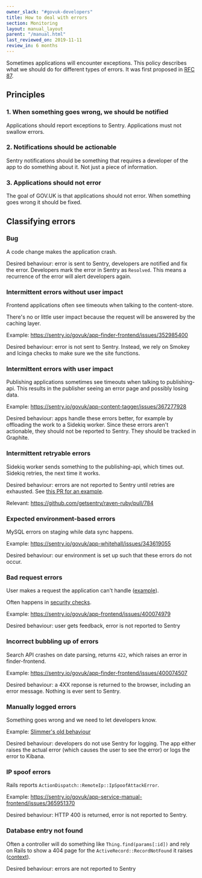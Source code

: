 ```yaml
---
owner_slack: "#govuk-developers"
title: How to deal with errors
section: Monitoring
layout: manual_layout
parent: "/manual.html"
last_reviewed_on: 2019-11-11
review_in: 6 months
---
```


Sometimes applications will encounter exceptions. This policy describes what we should do for different types of errors. It was first proposed in [RFC 87](https://github.com/alphagov/govuk-rfcs/blob/master/rfc-087-dealing-with-errors.md).

## Principles

### 1. When something goes wrong, we should be notified

Applications should report exceptions to Sentry. Applications must not swallow errors.

### 2. Notifications should be actionable

Sentry notifications should be something that requires a developer of the app to do something about it. Not just a piece of information.

### 3. Applications should not error

The goal of GOV.UK is that applications should not error. When something goes wrong it should be fixed.

## Classifying errors

### Bug

A code change makes the application crash.

Desired behaviour: error is sent to Sentry, developers are notified and fix the error. Developers mark the error in Sentry as `Resolved`. This means a recurrence of the error will alert developers again.

### Intermittent errors without user impact

Frontend applications often see timeouts when talking to the content-store.

There's no or little user impact because the request will be answered by the caching layer.

Example: <https://sentry.io/govuk/app-finder-frontend/issues/352985400>

Desired behaviour: error is not sent to Sentry. Instead, we rely on Smokey and Icinga checks to make sure we the site functions.

### Intermittent errors with user impact

Publishing applications sometimes see timeouts when talking to publishing-api. This results in the publisher seeing an error page and possibly losing data.

Example: <https://sentry.io/govuk/app-content-tagger/issues/367277928>

Desired behaviour: apps handle these errors better, for example by offloading the work to a Sidekiq worker. Since these errors aren't actionable, they should not be reported to Sentry. They should be tracked in Graphite.

### Intermittent retryable errors

Sidekiq worker sends something to the publishing-api, which times out. Sidekiq retries, the next time it works.

Desired behaviour: errors are not reported to Sentry until retries are exhausted. See [this PR for an example](https://github.com/alphagov/content-data-api/pull/353).

Relevant: https://github.com/getsentry/raven-ruby/pull/784

### Expected environment-based errors

MySQL errors on staging while data sync happens.

Example: <https://sentry.io/govuk/app-whitehall/issues/343619055>

Desired behaviour: our environment is set up such that these errors do not occur.

### Bad request errors

User makes a request the application can't handle ([example][bad-request]).

Often happens in [security checks](https://sentry.io/govuk/app-frontend/issues/400074979).

Example: <https://sentry.io/govuk/app-frontend/issues/400074979>

Desired behaviour: user gets feedback, error is not reported to Sentry

[bad-request]: https://sentry.io/govuk/app-service-manual-frontend/issues/400074003

### Incorrect bubbling up of errors

Search API crashes on date parsing, returns `422`, which raises an error in finder-frontend.

Example: <https://sentry.io/govuk/app-finder-frontend/issues/400074507>

Desired behaviour: a 4XX reponse is returned to the browser, including an error message. Nothing is ever sent to Sentry.

### Manually logged errors

Something goes wrong and we need to let developers know.

Example: [Slimmer's old behaviour](https://github.com/alphagov/slimmer/pull/203/files#diff-e5615a250f587cf4e2147f6163616a1a)

Desired behaviour: developers do not use Sentry for logging. The app either raises the actual error (which causes the user to see the error) or logs the error to Kibana.

### IP spoof errors

Rails reports `ActionDispatch::RemoteIp::IpSpoofAttackError`.

Example: <https://sentry.io/govuk/app-service-manual-frontend/issues/365951370>

Desired behaviour: HTTP 400 is returned, error is not reported to Sentry.

### Database entry not found

Often a controller will do something like `Thing.find(params[:id])` and rely on Rails to show a 404 page for the `ActiveRecord::RecordNotFound` it raises ([context](https://stackoverflow.com/questions/27925282/activerecordrecordnotfound-raises-404-instead-of-500)).

Desired behaviour: errors are not reported to Sentry
